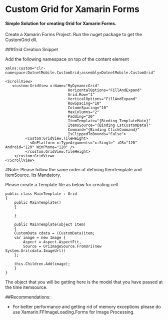 # Custom Grid for Xamarin Forms

#### Simple Solution for creating Grid for Xamarin Forms.

Create a Xamarin Forms Project. Run the nuget package to get the CustomGrid dll. 

###Grid Creation Snippet

Add the following namespace on top of the content element

```
xmlns:custom="clr-namespace:DotnetMobile.CustomGrid;assembly=DotnetMobile.CustomGrid"
```

```
<ScrollView>
   <custom:GridView x:Name="MyDynamicGrid" 
							HorizontalOptions="FillAndExpand" 
							Grid.Row="1" 
							VerticalOptions="FillAndExpand" 
							RowSpacing="10" 
							ColumnSpacing="10" 
							MaxColumns="2" 
							Padding="20" 
							ItemTemplate="{Binding TemplateMain}"
							ItemsSource="{Binding LstCustomData}" 
							Command="{Binding ClickCommand}"
							IsClippedToBounds="False">
         <custom:GridView.TileHeight>
           <OnPlatform x:TypeArguments="x:Single" iOS="120" Android="120" WinPhone="120" />
         </custom:GridView.TileHeight>
    </custom:GridView>
</ScrollView>
```

#Note: Please follow the same order of defining ItemTemplate and ItemSource. Its Mandatory.

Please create a Template file as below for creating cell.

```
public class MainTemplate : Grid
{
    public MainTemplate()
    {

    }

    public MainTemplate(object item)
    {
	CustomData cdata = (CustomData)item;
	var image = new Image {
		Aspect = Aspect.AspectFit,
		Source = UriImageSource.FromUri(new System.Uri(cdata.ImageUrl))
	};
	
	this.Children.Add(image);
    }
}
```
The object that you will be getting here is the model that you have passed at the time itemsource.

##Recommendations:
- For better performance and getting rid of memory exceptions please do use Xamarin.FFImageLoading.Forms for Image Processing.
